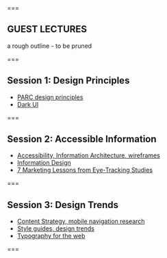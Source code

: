===

## GUEST LECTURES

a rough outline - to be pruned

===

## Session 1: Design Principles

- [PARC design principles](https://tech3015.github.io/presents?lecture-04)
- [Dark UI](https://tech3015.github.io/presents?lecture-07)

===

## Session 2: Accessible Information

- [Accessibility, Information Architecture, wireframes](https://tech3015.github.io/presents?lecture-03)
- [Information Design](https://tech3015.github.io/presents?lecture-07)
- [7 Marketing Lessons from Eye-Tracking Studies](https://neilpatel.com/blog/eye-tracking-studies/)

===

## Session 3: Design Trends

- [Content Strategy, mobile navigation research](https://tech3015.github.io/presents?lecture-06)
- [Style guides, design trends](https://tech3015.github.io/presents?lecture-05)
- [Typography for the web](https://tech3015.github.io/presents?lecture-17)

===

